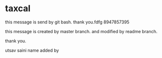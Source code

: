 # taxcal

this message is send by git bash.
thank you.fdfg
8947857395

this message is created by master branch.
and modified by readme branch.

thank you.

utsav saini 
name added by 

